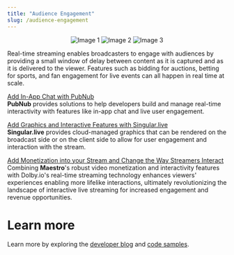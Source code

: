 ```yaml
---
title: "Audience Engagement"
slug: /audience-engagement
---
```



<p class="image-container" align="middle">
  <img src="https://upload.wikimedia.org/wikipedia/commons/7/71/Pubnub-logo.png" alt="Image 1" class="image" style={{width:200, float: left}}/>
  <img src="https://uploads-ssl.webflow.com/606f20482a9af12002f47ae5/61683d868d2f643db90bcbd6_Singular_Logo_Black.png" alt="Image 2" class="image"  style={{width:200, float: left}}/>
  <img src="https://storage.googleapis.com/developers.maestro.io/logo.png" alt="Image 3" class="image"  style={{width:200, float: left}}/>
</p>


Real-time streaming enables broadcasters to engage with audiences by providing a small window of delay between content as it is captured and as it is delivered to the viewer. Features such as bidding for auctions, betting for sports, and fan engagement for live events can all happen in real time at scale.

[Add In-App Chat with PubNub](https://dolby.io/blog/adding-pubnub-in-app-chat-to-your-webrtc-live-stream-app/)  
**PubNub** provides solutions to help developers build and manage real-time interactivity with features like in-app chat and live user engagement.

[Add Graphics and Interactive Features with Singular.live](https://dolby.io/blog/adding-real-time-graphics-to-your-webrtc-stream-with-singular-live/)  
**Singular.live** provides cloud-managed graphics that can be rendered on the broadcast side or on the client side to allow for user engagement and interaction with the stream.

[Add Monetization into your Stream and Change the Way Streamers Interact](https://dolby.io/blog/maestro-x-dolbyio/)  
Combining **Maestro**'s robust video monetization and interactivity features with Dolby.io's real-time streaming technology enhances viewers' experiences enabling more lifelike interactions, ultimately revolutionizing the landscape of interactive live streaming for increased engagement and revenue opportunities.

# Learn more

Learn more by exploring the [developer blog](https://dolby.io/blog/tag/distribution/) and [code samples](https://github.com/orgs/dolbyio-samples/repositories?q=distribution).


